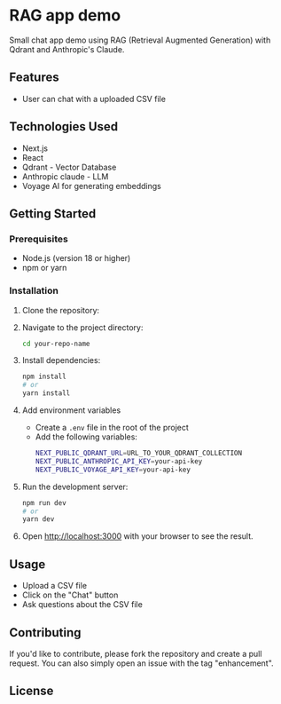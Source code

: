 # RAG app demo

Small chat app demo using RAG (Retrieval Augmented Generation) with Qdrant and Anthropic's Claude.

## Features

- User can chat with a uploaded CSV file

## Technologies Used

- Next.js
- React
- Qdrant - Vector Database
- Anthropic claude - LLM
- Voyage AI for generating embeddings

## Getting Started

### Prerequisites

- Node.js (version 18 or higher)
- npm or yarn

### Installation

1. Clone the repository:

2. Navigate to the project directory:
   ```bash
   cd your-repo-name
   ```

3. Install dependencies:
   ```bash
   npm install
   # or
   yarn install
   ```
4. Add environment variables
   - Create a `.env` file in the root of the project
   - Add the following variables:
     ```bash
     NEXT_PUBLIC_QDRANT_URL=URL_TO_YOUR_QDRANT_COLLECTION
     NEXT_PUBLIC_ANTHROPIC_API_KEY=your-api-key
     NEXT_PUBLIC_VOYAGE_API_KEY=your-api-key
     ```

5. Run the development server:
   ```bash
   npm run dev
   # or
   yarn dev
   ```

6. Open [http://localhost:3000](http://localhost:3000) with your browser to see the result.

## Usage

- Upload a CSV file
- Click on the "Chat" button
- Ask questions about the CSV file

## Contributing

If you'd like to contribute, please fork the repository and create a pull request. You can also simply open an issue with the tag "enhancement".

## License

